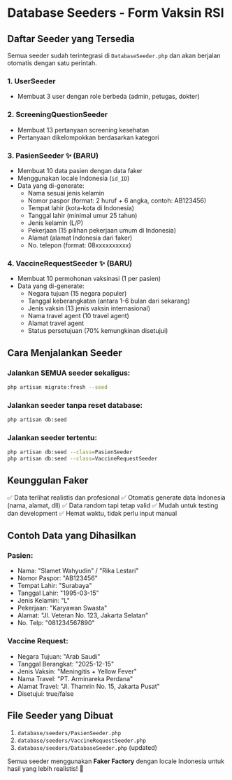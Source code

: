 # Database Seeders - Form Vaksin RSI

## Daftar Seeder yang Tersedia

Semua seeder sudah terintegrasi di `DatabaseSeeder.php` dan akan berjalan otomatis dengan satu perintah.

### 1. UserSeeder
- Membuat 3 user dengan role berbeda (admin, petugas, dokter)

### 2. ScreeningQuestionSeeder
- Membuat 13 pertanyaan screening kesehatan
- Pertanyaan dikelompokkan berdasarkan kategori

### 3. PasienSeeder ✨ (BARU)
- Membuat 10 data pasien dengan data faker
- Menggunakan locale Indonesia (`id_ID`)
- Data yang di-generate:
  - Nama sesuai jenis kelamin
  - Nomor paspor (format: 2 huruf + 6 angka, contoh: AB123456)
  - Tempat lahir (kota-kota di Indonesia)
  - Tanggal lahir (minimal umur 25 tahun)
  - Jenis kelamin (L/P)
  - Pekerjaan (15 pilihan pekerjaan umum di Indonesia)
  - Alamat (alamat Indonesia dari faker)
  - No. telepon (format: 08xxxxxxxxxx)

### 4. VaccineRequestSeeder ✨ (BARU)
- Membuat 10 permohonan vaksinasi (1 per pasien)
- Data yang di-generate:
  - Negara tujuan (15 negara populer)
  - Tanggal keberangkatan (antara 1-6 bulan dari sekarang)
  - Jenis vaksin (13 jenis vaksin internasional)
  - Nama travel agent (10 travel agent)
  - Alamat travel agent
  - Status persetujuan (70% kemungkinan disetujui)

## Cara Menjalankan Seeder

### Jalankan SEMUA seeder sekaligus:
```bash
php artisan migrate:fresh --seed
```

### Jalankan seeder tanpa reset database:
```bash
php artisan db:seed
```

### Jalankan seeder tertentu:
```bash
php artisan db:seed --class=PasienSeeder
php artisan db:seed --class=VaccineRequestSeeder
```

## Keunggulan Faker

✅ Data terlihat realistis dan profesional
✅ Otomatis generate data Indonesia (nama, alamat, dll)
✅ Data random tapi tetap valid
✅ Mudah untuk testing dan development
✅ Hemat waktu, tidak perlu input manual

## Contoh Data yang Dihasilkan

### Pasien:
- Nama: "Slamet Wahyudin" / "Rika Lestari"
- Nomor Paspor: "AB123456"
- Tempat Lahir: "Surabaya"
- Tanggal Lahir: "1995-03-15"
- Jenis Kelamin: "L"
- Pekerjaan: "Karyawan Swasta"
- Alamat: "Jl. Veteran No. 123, Jakarta Selatan"
- No. Telp: "081234567890"

### Vaccine Request:
- Negara Tujuan: "Arab Saudi"
- Tanggal Berangkat: "2025-12-15"
- Jenis Vaksin: "Meningitis + Yellow Fever"
- Nama Travel: "PT. Arminareka Perdana"
- Alamat Travel: "Jl. Thamrin No. 15, Jakarta Pusat"
- Disetujui: true/false

## File Seeder yang Dibuat

1. `database/seeders/PasienSeeder.php`
2. `database/seeders/VaccineRequestSeeder.php`
3. `database/seeders/DatabaseSeeder.php` (updated)

Semua seeder menggunakan **Faker Factory** dengan locale Indonesia untuk hasil yang lebih realistis! 🎉
